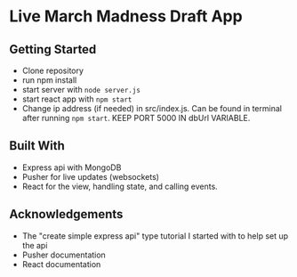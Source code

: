 # Live March Madness Draft App

## Getting Started

- Clone repository
- run npm install
- start server with `node server.js`
- start react app with `npm start`
- Change ip address (if needed) in src/index.js. Can be found in terminal after running `npm start`. KEEP PORT 5000 IN dbUrl VARIABLE.


## Built With

- Express api with MongoDB
- Pusher for live updates (websockets)
- React for the view, handling state, and calling events.


## Acknowledgements

- The "create simple express api" type tutorial I started with to help set up the api
- Pusher documentation
- React documentation
